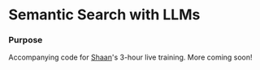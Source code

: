 # Semantic Search with LLMs

### Purpose

Accompanying code for [Shaan](https://www.shaankhosla.com)'s 3-hour live training. More coming soon!
